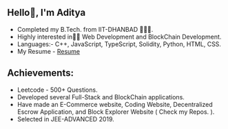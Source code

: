 ## Hello👋, I'm Aditya

- Completed my B.Tech. from IIT-DHANBAD 👨🏻‍🎓.
- Highly interested in👨‍💻 Web Development and BlockChain Development.
- Languages:- C++, JavaScript, TypeScript, Solidity, Python, HTML, CSS.
- My Resume - [Resume](https://drive.google.com/file/d/13NN0BFnr7MiOLhWQO7ug_IclbKjjYsDt/view?usp=sharing)

## Achievements:

- Leetcode - 500+ Questions.
- Developed several Full-Stack and BlockChain applications.
- Have made an E-Commerce website, Coding Website, Decentralized Escrow Application, and Block Explorer Website ( Check my Repos. ).
- Selected in JEE-ADVANCED 2019.

<!--
**Aditya-singhal03/Aditya-singhal03** is a ✨ _special_ ✨ repository because its `README.md` (this file) appears on your GitHub profile.

Here are some ideas to get you started:

- 🔭 I’m currently working on ...
- 🌱 I’m currently learning ...
- 👯 I’m looking to collaborate on ...
- 🤔 I’m looking for help with ...
- 💬 Ask me about ...
- 📫 How to reach me: ...
- 😄 Pronouns: ...
- ⚡ Fun fact: ...
-->
